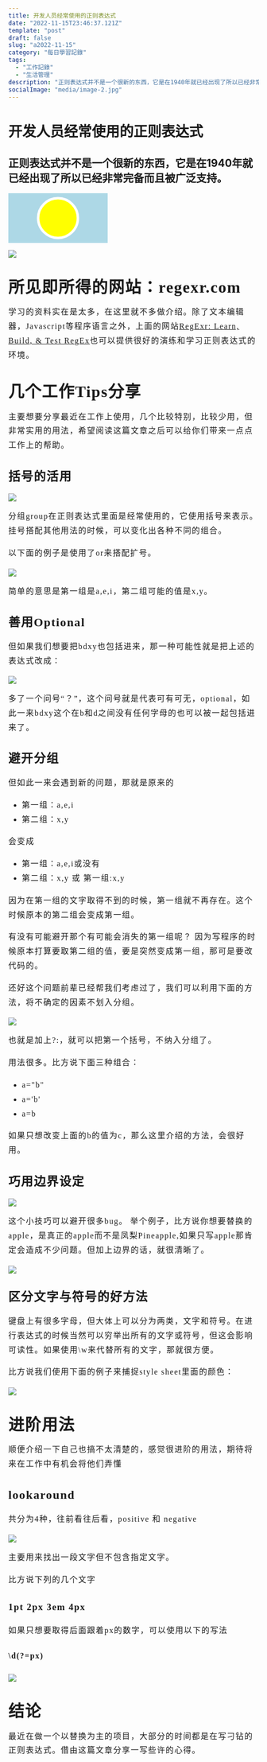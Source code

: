 ```yaml
---
title: 开发人员经常使用的正则表达式
date: "2022-11-15T23:46:37.121Z"
template: "post"
draft: false
slug: "a2022-11-15"
category: "每日學習記錄"
tags:
  - "工作記錄"
  - "生活管理"
description: "正则表达式并不是一个很新的东西，它是在1940年就已经出现了所以已经非常完备而且被广泛支持。"
socialImage: "media/image-2.jpg"
---
```


# 开发人员经常使用的正则表达式

## 正则表达式并不是一个很新的东西，它是在1940年就已经出现了所以已经非常完备而且被广泛支持。

<div style="width: 200px; height: 100px; background-color: lightblue;">
  <svg viewBox="0 0 200 100">
    <circle cx="100" cy="50" r="40" stroke="white" stroke-width="5" fill="yellow"/>
  </svg>
</div>


<div id="frontpage">

![](2022-11-16-14-15-13.png)
</div>
<div id="main_content" style="font-size: 16px;line-height: 1.8em;letter-spacing: 0.1em;font-family: 微软雅黑;">

# 所见即所得的网站：regexr.com

学习的资料实在是太多，在这里就不多做介绍。除了文本编辑器，Javascript等程序语言之外，上面的网站[RegExr: Learn, Build, & Test RegEx](https://regexr.com/)也可以提供很好的演练和学习正则表达式的环境。

# 几个工作Tips分享

主要想要分享最近在工作上使用，几个比较特别，比较少用，但非常实用的用法，希望阅读这篇文章之后可以给你们带来一点点工作上的帮助。

## 括号的活用

![](2022-11-16-10-49-49.png)

分组group在正则表达式里面是经常使用的，它使用括号来表示。挂号搭配其他用法的时候，可以变化出各种不同的组合。

以下面的例子是使用了or来搭配扩号。

![](2022-11-16-13-40-14.png)

简单的意思是第一组是a,e,i，第二组可能的值是x,y。

## 善用Optional

但如果我们想要把bdxy也包括进来，那一种可能性就是把上述的表达式改成：

![](2022-11-16-13-43-30.png)

多了一个问号“？”，这个问号就是代表可有可无，optional，如此一来bdxy这个在b和d之间没有任何字母的也可以被一起包括进来了。

## 避开分组

但如此一来会遇到新的问题，那就是原来的
- 第一组：a,e,i
- 第二组：x,y

会变成
- 第一组：a,e,i或没有
- 第二组：x,y 或 第一组:x,y

因为在第一组的文字取得不到的时候，第一组就不再存在。这个时候原本的第二组会变成第一组。


有没有可能避开那个有可能会消失的第一组呢？ 因为写程序的时候原本打算要取第二组的值，要是突然变成第一组，那可是要改代码的。

还好这个问题前辈已经帮我们考虑过了，我们可以利用下面的方法，将不确定的因素不划入分组。

![](2022-11-16-13-52-24.png)

也就是加上?:，就可以把第一个括号，不纳入分组了。

用法很多。比方说下面三种组合：
- a="b"
- a='b'
- a=b

如果只想改变上面的b的值为c，那么这里介绍的方法，会很好用。

## 巧用边界设定

![](2022-11-16-13-57-11.png)

这个小技巧可以避开很多bug。 举个例子，比方说你想要替换的apple，是真正的apple而不是凤梨Pineapple,如果只写apple那肯定会造成不少问题。但加上边界的话，就很清晰了。

![](2022-11-16-13-59-54.png)

## 区分文字与符号的好方法

键盘上有很多字母，但大体上可以分为两类，文字和符号。在进行表达式的时候当然可以穷举出所有的文字或符号，但这会影响可读性。如果使用\w来代替所有的文字，那就很方便。

比方说我们使用下面的例子来捕捉style sheet里面的颜色：

![](2022-11-16-14-04-30.png)

# 进阶用法
顺便介绍一下自己也搞不太清楚的，感觉很进阶的用法，期待将来在工作中有机会将他们弄懂
## lookaround

共分为4种，往前看往后看，positive 和 negative

![](2022-11-16-10-39-14.png)

主要用来找出一段文字但不包含指定文字。

比方说下列的几个文字
### 1pt 2px 3em 4px
如果只想要取得后面跟着px的数字，可以使用以下的写法
#### \d(?=px)

![](2022-11-16-10-45-18.png)




# 结论

最近在做一个以替换为主的项目，大部分的时间都是在写刁钻的正则表达式。借由这篇文章分享一写些许的心得。


 

</div>

